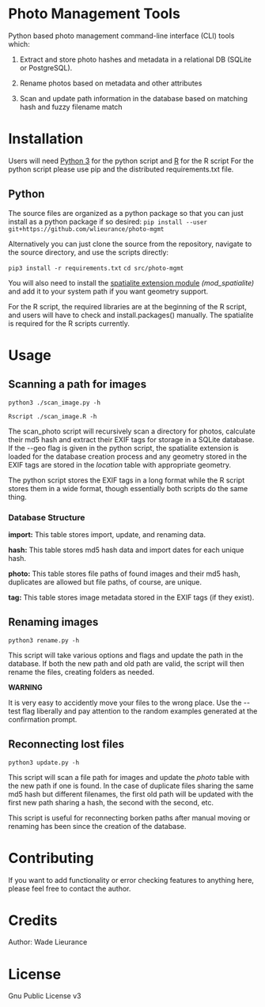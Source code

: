 # Photo Management Tools

Python based photo management command-line interface (CLI) tools which:

1. Extract and store photo hashes and metadata in a
relational DB (SQLite or PostgreSQL).

2. Rename photos based on metadata and other attributes

3. Scan and update path information in the database based
on matching hash and fuzzy filename match


# Installation
Users will need [Python 3](https://www.python.org/) for the python script and [R](https://www.r-project.org/) for the R script
For the python script please use pip and the distributed requirements.txt file. 

## Python
The source files are organized as a python package so that you can just install as a python package if so desired:
`pip install --user git+https://github.com/wlieurance/photo-mgmt`

Alternatively you can just clone the source from the repository, navigate to the source directory, and use the scripts directly:

`pip3 install -r requirements.txt`
`cd src/photo-mgmt`

You will also need to install the [spatialite extension module](https://www.gaia-gis.it/fossil/libspatialite/index) *(mod_spatialite)* and add it to your system path if you want geometry support.

For the R script, the required libraries are at the beginning of the R script, and users will have to check and install.packages() manually. The spatialite is required for the R scripts currently.

# Usage
## Scanning a path for images
`python3 ./scan_image.py -h`

`Rscript ./scan_image.R -h`

The scan_photo script will recursively scan a directory for photos, calculate their md5 hash and extract their EXIF tags for storage in a SQLite database. If the --geo flag is given in the python script, the spatialite extension is loaded for the database creation process and any geometry stored in the EXIF tags are stored in the *location* table with appropriate geometry. 

The python script stores the EXIF tags in a long format while the R script stores them in a wide format, though essentially both scripts do the same thing.

### Database Structure
**import:**
This table stores import, update, and renaming data.

**hash:**
This table stores md5 hash data and import dates for each unique hash.

**photo:**
This table stores file paths of found images and their md5 hash, duplicates are allowed but file paths, of course, are unique.

**tag:**
This table stores image metadata stored in the EXIF tags (if they exist).

## Renaming images
`python3 rename.py -h`

This script will take various options and flags and update the path in the database. If both the new path and old path are valid, the script will then rename the files, creating folders as needed.

**WARNING**

It is very easy to accidently move your files to the wrong place. Use the --test flag liberally and pay attention to the random examples generated at the confirmation prompt.

## Reconnecting lost files ##
`python3 update.py -h`

This script will scan a file path for images and update the *photo* table with the new path if one is found. In the case of duplicate files sharing the same md5 hash but different filenames, the first old path will be updated with the first new path sharing a hash, the second with the second, etc.

This script is useful for reconnecting borken paths after manual moving or renaming has been since the creation of the database.

# Contributing
If you want to add functionality or error checking features to anything here, please feel free to contact the author.

# Credits 
Author: Wade Lieurance

# License 
Gnu Public License v3
